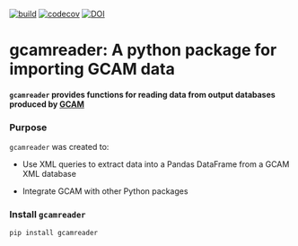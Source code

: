 [![build](https://github.com/JGCRI/gcamreader/actions/workflows/build.yml/badge.svg)](https://github.com/JGCRI/gcamreader/actions/workflows/build.yml)
[![codecov](https://codecov.io/gh/JGCRI/gcamreader/branch/master/graph/badge.svg?token=Az2MWAQbwj)](https://codecov.io/gh/JGCRI/gcamreader)
[![DOI](https://zenodo.org/badge/100425913.svg)](https://zenodo.org/badge/latestdoi/100425913)

# gcamreader: A python package for importing GCAM data

#### `gcamreader` provides functions for reading data from output databases produced by [GCAM](https://github.com/JGCRI/gcam-core) 

### Purpose

`gcamreader` was created to:

- Use XML queries to extract data into a Pandas DataFrame from a GCAM XML database

- Integrate GCAM with other Python packages

### Install `gcamreader`

```bash
pip install gcamreader
```
